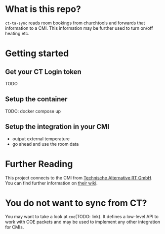 # What is this repo?
`ct-ta-sync` reads room bookings from churchtools and forwards that information to a CMI.
This information may be further used to turn on/off heating etc.

# Getting started
## Get your CT Login token
TODO
## Setup the container
TODO: docker compose up
## Setup the integration in your CMI
- output external temperature
- go ahead and use the room data

# Further Reading
This project connects to the CMI from [Technische Alternative RT GmbH](https://ta.co.at).
You can find further information on [their wiki](https://wiki.ta.co.at/Hauptseite).

# You do not want to sync from CT?
You may want to take a look at `coe`(TODO: link). It defines a low-level API to work with COE packets and may be used to
implement any other integration for CMIs.

